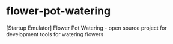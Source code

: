 # flower-pot-watering
[Startup Emulator] Flower Pot Watering - open source project for development tools for watering flowers
